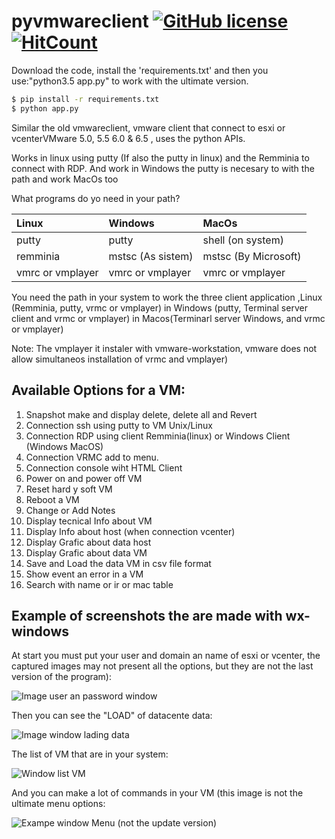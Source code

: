 # pyvmwareclient [![GitHub license](https://img.shields.io/github/license/wbugbofh/pyvmwareclient.svg)](https://github.com/wbugbofh/pyvmwareclient/blob/master/LICENSE) [![HitCount](http://hits.dwyl.io/wbugbofh/wbugbofh/pyvmwareclient.svg)](http://hits.dwyl.io/wbugbofh/wbugbofh/pyvmwareclient)


Download the code, install the 'requirements.txt' and then you use:"python3.5 app.py" to work with the ultimate version.
```bash
$ pip install -r requirements.txt
$ python app.py
```

Similar the old vmwareclient, vmware client that connect to esxi or vcenterVMware 5.0, 5.5 6.0 & 6.5 , uses the python APIs.

Works in linux using putty (If also the putty in linux) and the Remminia to connect with RDP. And work in Windows the putty is necesary to with the path and work MacOs too

What programs do yo need in your path?

|**Linux**        |**Windows**       |**MacOs**            |
|:----------------|:-----------------|:--------------------|
|putty            |putty             |shell (on system)    |
|remminia         |mstsc (As sistem) |mstsc (By Microsoft) |
|vmrc or vmplayer |vmrc or vmplayer  |vmrc or vmplayer     |

You need the path in your system to work the three client application ,Linux (Remminia, putty, vrmc or vmplayer) in Windows (putty, Terminal server client and vrmc or vmplayer) in Macos(Terminarl server Windows, and vrmc or vmplayer)

Note: The vmplayer it instaler with vmware-workstation, vmware does not allow simultaneos installation of vrmc and  vmplayer)

## Available Options for a VM:

  01. Snapshot make and display delete, delete all and Revert
  02. Connection ssh using putty to VM Unix/Linux
  03. Connection RDP using client Remminia(linux) or Windows Client (Windows MacOS)
  04. Connection VRMC add to menu.
  05. Connection console wiht HTML Client
  06. Power on and power off VM
  07. Reset hard y soft VM
  08. Reboot a VM
  09. Change or Add Notes
  10. Display tecnical Info about VM
  11. Display Info about host (when connection vcenter)
  12. Display Grafic about data host
  13. Display Grafic about data VM
  14. Save and Load the data VM in csv file format
  15. Show event an error in a VM
  16. Search with name or ir or mac table

## Example of  screenshots the are made with wx-windows

At start you must put your user and domain an name of esxi or vcenter, the captured images may not present all the options, but they are not the last version of the program):

![Image user an password window](https://github.com/wbugbofh/pyvmwareclient/blob/master/images/user_pass.png)

Then you can see the "LOAD" of datacente data:

![Image window lading data](https://github.com/wbugbofh/pyvmwareclient/blob/master/images/loading_data.png)

The list of VM that are in your system:

![Window list VM](https://github.com/wbugbofh/pyvmwareclient/blob/master/images/list_vm.png)

And you can make a lot of commands in your VM (this image is not the ultimate menu options:

![Exampe window Menu (not the update version)](https://github.com/wbugbofh/pyvmwareclient/blob/master/images/menu.png)
